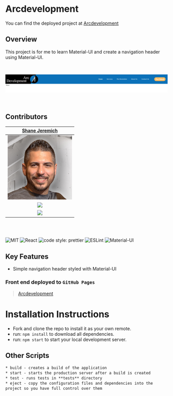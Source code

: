 # Arcdevelopment

You can find the deployed project at [Arcdevelopment](https://sjeremich23.github.io/arcdevelopment/)

## Overview

This project is for me to learn Material-UI and create a navigation header using Material-UI.

<br>

![Arcdevelopment](/public/images/arcdevelopment.jpg)

<br>

## Contributors

|                                        [Shane Jeremich](https://github.com/sjeremich23)                                        |
| :----------------------------------------------------------------------------------------------------------------------------: |
|                     [<img src="public/images/shane.png" width = "200" />](https://github.com/sjeremich23)                      |
|                    [<img src="https://github.com/favicon.ico" width="15"> ](https://github.com/sjeremich23)                    |
| [ <img src="https://static.licdn.com/sc/h/al2o9zrvru7aqj8e1x2rzsrca" width="15"> ](https://www.linkedin.com/in/shanejeremich/) |

<br>
<br>

![MIT](https://img.shields.io/packagist/l/doctrine/orm.svg)
![React](https://img.shields.io/badge/react-v17.0.1-blue.svg)
![code style: prettier](https://img.shields.io/badge/code_style-prettier-ff69b4.svg?style=flat-square)
![ESLint](https://img.shields.io/badge/ESLint-4B3263?logo=eslint&logoColor=white)
![Material-UI](https://img.shields.io/badge/Material--UI-0081CB?style=flat&logo=material-ui&logoColor=white)

## Key Features

- Simple navigation header styled with Material-UI

### Front end deployed to `GitHub Pages`

> [Arcdevelopment](https://sjeremich23.github.io/arcdevelopment/)

# Installation Instructions

- Fork and clone the repo to install it as your own remote.
- run: `npm install` to download all dependencies.
- run: `npm start` to start your local development server.

## Other Scripts

    * build - creates a build of the application
    * start - starts the production server after a build is created
    * test - runs tests in **tests** directory
    * eject - copy the configuration files and dependencies into the project so you have full control over them
